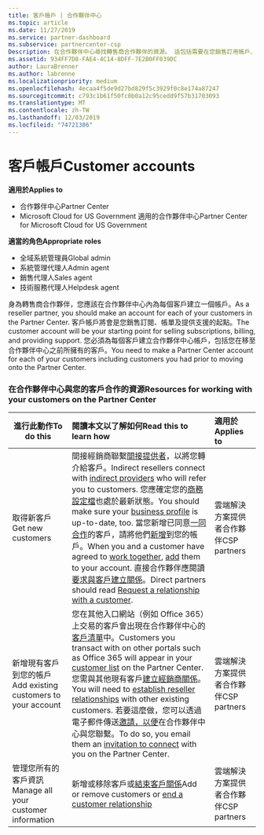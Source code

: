 ```yaml
---
title: 客戶帳戶 | 合作夥伴中心
ms.topic: article
ms.date: 11/27/2019
ms.service: partner-dashboard
ms.subservice: partnercenter-csp
Description: 在合作夥伴中心尋找轉售商合作夥伴的資源。 這包括需要在您銷售訂用帳戶、帳單或供應專案支援之前建立客戶帳戶。
ms.assetid: 934FF7D8-FAE4-4C14-8DFF-7E2B0FF039DC
author: LauraBrenner
ms.author: labrenne
ms.localizationpriority: medium
ms.openlocfilehash: 4ecaa4f5de9d27bd829f5c3929f0c8e174a87247
ms.sourcegitcommit: c793c1b61f50fc0b0a12c95cedd9f57b31703093
ms.translationtype: MT
ms.contentlocale: zh-TW
ms.lasthandoff: 12/03/2019
ms.locfileid: "74721386"
---
```

# <a name="customer-accounts"></a><span data-ttu-id="cfee8-104">客戶帳戶</span><span class="sxs-lookup"><span data-stu-id="cfee8-104">Customer accounts</span></span>

<span data-ttu-id="cfee8-105">**適用於**</span><span class="sxs-lookup"><span data-stu-id="cfee8-105">**Applies to**</span></span>

-  <span data-ttu-id="cfee8-106">合作夥伴中心</span><span class="sxs-lookup"><span data-stu-id="cfee8-106">Partner Center</span></span>
-  <span data-ttu-id="cfee8-107">Microsoft Cloud for US Government 適用的合作夥伴中心</span><span class="sxs-lookup"><span data-stu-id="cfee8-107">Partner Center for Microsoft Cloud for US Government</span></span>

<span data-ttu-id="cfee8-108">**適當的角色**</span><span class="sxs-lookup"><span data-stu-id="cfee8-108">**Appropriate roles**</span></span>

- <span data-ttu-id="cfee8-109">全域系統管理員</span><span class="sxs-lookup"><span data-stu-id="cfee8-109">Global admin</span></span>
- <span data-ttu-id="cfee8-110">系統管理代理人</span><span class="sxs-lookup"><span data-stu-id="cfee8-110">Admin agent</span></span>
- <span data-ttu-id="cfee8-111">銷售代理人</span><span class="sxs-lookup"><span data-stu-id="cfee8-111">Sales agent</span></span>
- <span data-ttu-id="cfee8-112">技術服務代理人</span><span class="sxs-lookup"><span data-stu-id="cfee8-112">Helpdesk agent</span></span>

<span data-ttu-id="cfee8-113">身為轉售商合作夥伴，您應該在合作夥伴中心內為每個客戶建立一個帳戶。</span><span class="sxs-lookup"><span data-stu-id="cfee8-113">As a reseller partner, you should make an account for each of your customers in the Partner Center.</span></span> <span data-ttu-id="cfee8-114">客戶帳戶將會是您銷售訂閱、帳單及提供支援的起點。</span><span class="sxs-lookup"><span data-stu-id="cfee8-114">The customer account will be your starting point for selling subscriptions, billing, and providing support.</span></span> <span data-ttu-id="cfee8-115">您必須為每個客戶建立合作夥伴中心帳戶，包括您在移至合作夥伴中心之前所擁有的客戶。</span><span class="sxs-lookup"><span data-stu-id="cfee8-115">You need to make a Partner Center account for each of your customers including customers you had prior to moving onto the Partner Center.</span></span>

### <a name="resources-for-working-with-your-customers-on-the-partner-center"></a><span data-ttu-id="cfee8-116">在合作夥伴中心與您的客戶合作的資源</span><span class="sxs-lookup"><span data-stu-id="cfee8-116">Resources for working with your customers on the Partner Center</span></span>

|<span data-ttu-id="cfee8-117">**進行此動作**</span><span class="sxs-lookup"><span data-stu-id="cfee8-117">**To do this**</span></span>   |<span data-ttu-id="cfee8-118">**閱讀本文以了解如何**</span><span class="sxs-lookup"><span data-stu-id="cfee8-118">**Read this to learn how**</span></span>   |<span data-ttu-id="cfee8-119">**適用於**</span><span class="sxs-lookup"><span data-stu-id="cfee8-119">**Applies to**</span></span>|
|-----------------|:----------------------------|:--------------|
|<span data-ttu-id="cfee8-120">取得新客戶</span><span class="sxs-lookup"><span data-stu-id="cfee8-120">Get new customers</span></span>|<span data-ttu-id="cfee8-121">間接經銷商聯繫[間接提供者](indirect-reseller-tasks-in-partner-center.md)，以將您轉介給客戶。</span><span class="sxs-lookup"><span data-stu-id="cfee8-121">Indirect resellers connect with [indirect providers](indirect-reseller-tasks-in-partner-center.md) who will refer you to customers.</span></span> <span data-ttu-id="cfee8-122">您應確定您的[商務設定檔](create-a-marketing-profile.md)也處於最新狀態。</span><span class="sxs-lookup"><span data-stu-id="cfee8-122">You should make sure your [business profile](create-a-marketing-profile.md) is up-to-date, too.</span></span> <span data-ttu-id="cfee8-123">當您新增已同意[一同合作](responding-to-referrals.md)的客戶，請將他們[新增](add-a-new-customer.md)到您的帳戶。</span><span class="sxs-lookup"><span data-stu-id="cfee8-123">When you and a customer have agreed to [work together](responding-to-referrals.md), [add](add-a-new-customer.md) them to your account.</span></span> <span data-ttu-id="cfee8-124">直接合作夥伴應閱讀[要求與客戶建立關係](request-a-relationship-with-a-customer.md)。</span><span class="sxs-lookup"><span data-stu-id="cfee8-124">Direct partners should read [ Request a relationship with a customer](request-a-relationship-with-a-customer.md).</span></span>|<span data-ttu-id="cfee8-125">雲端解決方案提供者合作夥伴</span><span class="sxs-lookup"><span data-stu-id="cfee8-125">CSP partners</span></span>|
|<span data-ttu-id="cfee8-126">新增現有客戶到您的帳戶</span><span class="sxs-lookup"><span data-stu-id="cfee8-126">Add existing customers to your account</span></span>   | <span data-ttu-id="cfee8-127">您在其他入口網站（例如 Office 365）上交易的客戶會出現在合作夥伴中心的[客戶清單](see-your-customer-list.md)中。</span><span class="sxs-lookup"><span data-stu-id="cfee8-127">Customers you transact with on other portals such as Office 365 will appear in your [customer list](see-your-customer-list.md) on the Partner Center.</span></span> <span data-ttu-id="cfee8-128">您需與其他現有客戶[建立經銷商關係](indirect-reseller-tasks-in-partner-center.md)。</span><span class="sxs-lookup"><span data-stu-id="cfee8-128">You will need to [establish reseller relationships](indirect-reseller-tasks-in-partner-center.md) with other existing customers.</span></span> <span data-ttu-id="cfee8-129">若要這麼做，您可以透過電子郵件傳送[邀請，以便](responding-to-referrals.md)在合作夥伴中心與您聯繫。</span><span class="sxs-lookup"><span data-stu-id="cfee8-129">To do so, you email them an [invitation to connect](responding-to-referrals.md) with you on the Partner Center.</span></span>   | <span data-ttu-id="cfee8-130">雲端解決方案提供者合作夥伴</span><span class="sxs-lookup"><span data-stu-id="cfee8-130">CSP partners</span></span>   |
|<span data-ttu-id="cfee8-131">管理您所有的客戶資訊</span><span class="sxs-lookup"><span data-stu-id="cfee8-131">Manage all your customer information</span></span>   | <span data-ttu-id="cfee8-132">新增或移除客戶或[結束客戶關係](remove-a-relationship.md)</span><span class="sxs-lookup"><span data-stu-id="cfee8-132">Add or remove customers or [end a customer relationship](remove-a-relationship.md)</span></span>|   <span data-ttu-id="cfee8-133">雲端解決方案提供者合作夥伴</span><span class="sxs-lookup"><span data-stu-id="cfee8-133">CSP partners</span></span> |